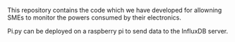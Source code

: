 This repository contains the code which we have developed for allowning SMEs to monitor the powers consumed by their electronics.

Pi.py can be deployed on a raspberry pi to send data to the InfluxDB server.

